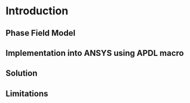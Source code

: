# Introduction

## Phase Field Model

## Implementation into ANSYS using APDL macro

## Solution

## Limitations
